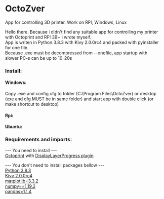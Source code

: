 # OctoZver
App for controlling 3D printer. Work on RPI, Windows, Linux  
  
Hello there. Because i didn't find any suitable app for controlling my printer with Octoprint and RPI 3B+ i wrote myself.  
App is writen in Python 3.8.3 with Kivy 2.0.0rc4 and packed with pyinstaller for one file.  
Because .exe must be decompressed from --onefile, app startup with slower PC-s can be up to 10-20s  


  
### Install:  
#### Windows:  
Copy .exe and config.cfg to folder (C:\Program Files\OctoZver) or desktop (exe and cfg MUST be in same folder) and start app with double click (or make shortcut to desktop)  
#### Rpi:  
#### Ubuntu:  

### Requirements and imports:  
--- You need to install ---  
[Octoprint](https://github.com/OctoPrint/OctoPrint) with [DisplayLayerProgress plugin](https://github.com/OllisGit/OctoPrint-DisplayLayerProgress)  

--- You don't need to install packages bellow ---  
[Python 3.8.3](https://www.python.org/downloads/release/python-383/)  
[Kivy 2.0.0rc4](https://pypi.org/project/Kivy/2.0.0rc4/)  
[matplotlib=3.3.2](https://pypi.org/project/matplotlib/3.3.2/)  
[numpy==1.19.3](https://pypi.org/project/numpy/1.19.3/)  
[pandas=1.1.4](https://pypi.org/project/pandas/1.1.4/)  
